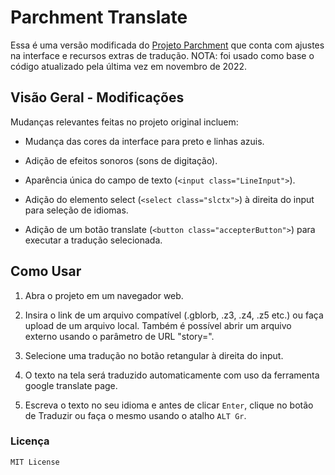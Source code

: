 # Parchment Translate

Essa é uma versão modificada do [Projeto Parchment](https://github.com/curiousdannii/parchment) que conta com ajustes na interface e recursos extras de tradução. NOTA: foi usado como base o código atualizado pela última vez em novembro de 2022.

## Visão Geral - Modificações

Mudanças relevantes feitas no projeto original incluem:

- Mudança das cores da interface para preto e linhas azuis.

- Adição de efeitos sonoros (sons de digitação).

- Aparência única do campo de texto (`<input class="LineInput">`).

- Adição do elemento select (`<select class="slctx">`) à direita do input para seleção de idiomas.

- Adição de um botão translate (`<button class="accepterButton">`) para executar a tradução selecionada.

## Como Usar

1. Abra o projeto em um navegador web.

2. Insira o link de um arquivo compatível (.gblorb, .z3, .z4, .z5 etc.) ou faça upload de um arquivo local. Também é possível abrir um arquivo externo usando o parâmetro de URL "story=".

3. Selecione uma tradução no botão retangular à direita do input. 

4. O texto na tela será traduzido automaticamente com uso da ferramenta google translate page. 

5. Escreva o texto no seu idioma e antes de clicar `Enter`, clique no botão de Traduzir ou faça o mesmo usando o atalho `ALT Gr`.

### Licença

    MIT License
